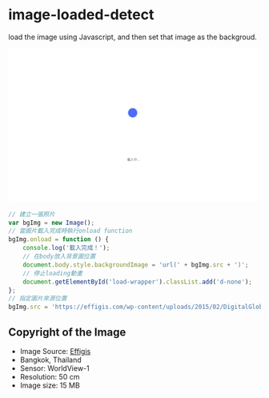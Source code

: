 # image-loaded-detect
load the image using Javascript, and then set that image as the backgroud.

![](./screenshot/demo.gif)

```js
// 建立一張照片
var bgImg = new Image();
// 當圖片載入完成時執行onload function
bgImg.onload = function () {
    console.log('載入完成！');
    // 在body放入背景圖位置
    document.body.style.backgroundImage = 'url(' + bgImg.src + ')';
    // 停止loading動畫
    document.getElementById('load-wrapper').classList.add('d-none');
};
// 指定圖片來源位置
bgImg.src = 'https://effigis.com/wp-content/uploads/2015/02/DigitalGlobe_WorldView1_50cm_8bit_BW_DRA_Bangkok_Thailand_2009JAN06_8bits_sub_r_1.jpg';
```

## Copyright of the Image
- Image Source: [Effigis](https://effigis.com/en/solutions/satellite-images/satellite-image-samples/)
- Bangkok, Thailand
- Sensor: WorldView-1
- Resolution: 50 cm
- Image size: 15 MB